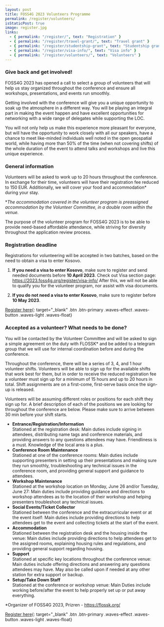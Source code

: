 ```yaml
---
layout: post
title: FOSS4G 2023 Volunteers Programme
permalink: /register/volunteers/
isStaticPost: true
image: register.jpg
links:
  - { permalink: "/register/", text: "Registration" }
  - { permalink: "/register/travel-grant/", text: "Travel grant" }
  - { permalink: "/register/studentship-grant", text: "Studentship grant" }
  - { permalink: "/register/visa-info/", text: "Visa info" }
  - { permalink: "/register/volunteers/", text: "Volunteers" }
---
```


### Give back and get involved!

FOSS4G 2023 has opened a call to select a group of volunteers that will help us stay organized throughout the conference and ensure all workshops, presentations, and events run smoothly.

Getting involved with the conference will give you a unique opportunity to soak up the atmosphere in a different way. You will be playing an integral part in making the event happen and have excellent opportunities for networking with a wide range of delegates while supporting the LOC.

You will not only help us make this experience more pleasant for everyone, but will have the opportunity to work closely with all our speakers, have a chance to meet like-minded individuals well noted in the open geospatial world, while having more than 50% of the time (when not covering shifts) of the whole duration of the event to attend talks and workshops and live this unique experience.

### General information

Volunteers will be asked to work up to 20 hours throughout the conference. In exchange for their time, volunteers will have their registration fee reduced to 150 EUR. Additionally, we will cover your food and accommodation\* during your stay.

\*_The accommodation covered in the volunteer program is preassigned accommodation by the Volunteer Committee, in a double room within the venue._

The purpose of the volunteer program for FOSS4G 2023 is to be able to provide need-based affordable attendance, while striving for diversity throughout the application review process.

### Registration deadline

Registrations for volunteering will be accepted in two batches, based on the need to obtain a visa to enter Kosovo.

1. **If you need a visa to enter Kosovo**, make sure to register and send needed documents before **10 April 2023**. Check out Visa section page: https://2023.foss4g.org/register/visa-info/ After this, we will not be able to qualify you for the volunteer program, nor assist with visa documents.

2. **If you do not need a visa to enter Kosovo**, make sure to register before **10 May 2023**.

[Register here](https://forms.gle/jakeUNTtfkbZEwXz7){: target="\_blank" .btn .btn-primary .waves-effect .waves-button .waves-light .waves-float}

### Accepted as a volunteer? What needs to be done?

You will be contacted by the Volunteer Committee and will be asked to sign a simple agreement on the duty with FLOSSK\* and be added to a telegram group that we will use for internal coordination before and during the conference.

Throughout the conference, there will be a series of 3, 4, and 1 hour volunteer shifts. Volunteers will be able to sign up for the available shifts that work best for them, but in order to receive the reduced registration fee a volunteer must sign up for a minimum of 15 hours and up to 20 hours in total. Shift assignments are on a first-come, first-serve basis once the sign-up is released.

Volunteers will be assuming different roles or positions for each shift they sign up for. A brief description of each of the positions we are looking for throughout the conference are below. Please make sure to arrive between 30 min before your shift starts.

- **Entrance/Registration/Information**  
  Stationed at the registration desk: Main duties include signing in attendees, distributing name tags and conference materials, and providing answers to any questions attendees may have. Friendliness is a must. Knowledge of the local area is a plus.
- **Conference Room Maintenance**  
  Stationed at one of the conference rooms: Main duties include supporting presenters in setting up their presentations and making sure they run smoothly, troubleshooting any technical issues in the conference room, and providing general support and guidance to attendees.
- **Workshop Maintenance**  
  Stationed at the workshop location on Monday, June 26 and/or Tuesday, June 27: Main duties include providing guidance and directions to workshop attendees as to the location of their workshop and helping presenters troubleshoot any technical issues.
- **Social Events/Ticket Collector**  
  Stationed between the conference and the extracurricular event or at the event itself: Main duties include providing directions to help attendees get to the event and collecting tickets at the start of the event.
- **Accommodation**  
  Stationed between the registration desk and the housing inside the venue: Main duties include providing directions to help attendees get to the assigned rooms, explaining housing rules and regulations, and providing general support regarding housing.
- **Support**  
  Stationed at specific key locations throughout the conference venue: Main duties include offering directions and answering any questions attendees may have. May also be called upon if needed at any other station for extra support or backup.
- **Setup/Take Down Staff**  
  Stationed at the conference or workshop venue: Main Duties include working before/after the event to help properly set up or put away everything.

\*Organizer of FOSS4G 2023, Prizren - https://flossk.org/

[Register here](https://forms.gle/jakeUNTtfkbZEwXz7){: target="\_blank" .btn .btn-primary .waves-effect .waves-button .waves-light .waves-float}
